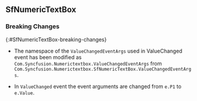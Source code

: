 ## SfNumericTextBox

### Breaking Changes

{:#SfNumericTextBox-breaking-changes}

* The namespace of the `ValueChangedEventArgs` used in ValueChanged event has been modified as
 `Com.Syncfusion.Numerictextbox.ValueChangedEventArgs` from `Com.Syncfusion.Numerictextbox.SfNumericTextBox.ValueChangedEventArgs`.

 * In `ValueChanged` event the event arguments are changed from `e.P1` to `e.Value`.







